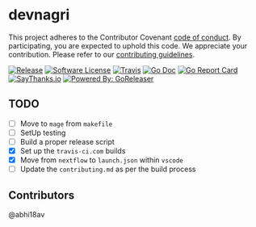 # devnagri



This project adheres to the Contributor Covenant [code of conduct](./.github/CODE_OF_CONDUCT.md). By participating, you are expected to uphold this code. 
We appreciate your contribution. Please refer to our [contributing guidelines](./.github/CONTRIBUTING.md). 
 
[![Release](https://img.shields.io/github/release/FourtekIT/devnagri-cli.svg?style=flat-square)](https://github.com/FourtekIT/devnagri-cli/releases/latest) 
[![Software License](https://img.shields.io/badge/license-MIT-brightgreen.svg?style=flat-square)](LICENSE.md) 
[![Travis](https://img.shields.io/travis/FourtekIT/devnagri-cli.svg?style=flat-square)](https://travis-ci.com/FourtekIT/devnagri-cli) 
[![Go Doc](https://img.shields.io/badge/godoc-reference-blue.svg?style=flat-square)](https://godoc.org/github.com/FourtekIT/devnagri-cli)
[![Go Report Card](https://goreportcard.com/badge/github.com/FourtekIT/devnagri-cli)](https://goreportcard.com/report/github.com/FourtekIT/devnagri-cli)
[![SayThanks.io](https://img.shields.io/badge/SayThanks.io-%E2%98%BC-1EAEDB.svg?style=flat-square)](https://saythanks.io/to/abhi18av) 
[![Powered By: GoReleaser](https://img.shields.io/badge/powered%20by-goreleaser-green.svg?style=flat-square)](https://github.com/goreleaser) 



## TODO

- [ ] Move to `mage` from `makefile`
- [ ] SetUp testing 
- [ ] Build a proper release script
- [x] Set up the `travis-ci.com` builds
- [x] Move from `nextflow`  to `launch.json` within `vscode`
- [ ] Update the `contributing.md`  as per the build process

## Contributors

@abhi18av